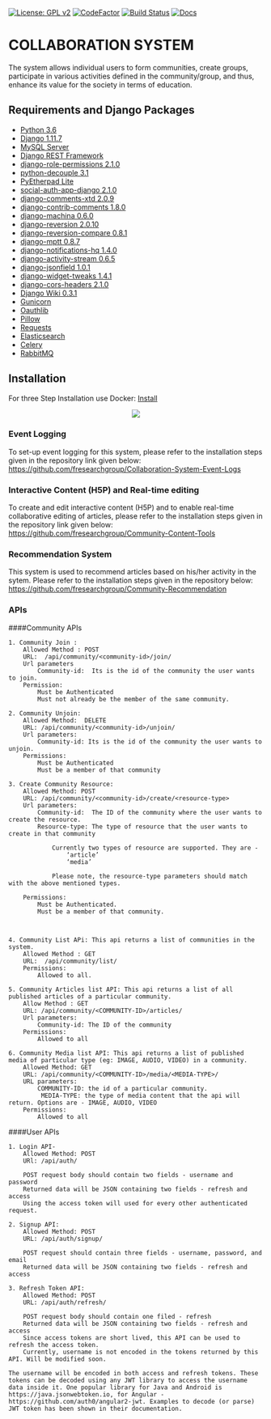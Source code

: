[![License: GPL v2](https://img.shields.io/badge/License-GPL%20v2-blue.svg)](https://www.gnu.org/licenses/old-licenses/gpl-2.0.en.html)
[![CodeFactor](https://www.codefactor.io/repository/github/fresearchgroup/collaboration-system/badge)](https://www.codefactor.io/repository/github/fresearchgroup/collaboration-system)
[![Build Status](https://travis-ci.org/fresearchgroup/Collaboration-System.svg?branch=master)](https://travis-ci.org/fresearchgroup/Collaboration-System)
[![Docs](https://img.shields.io/badge/Docs-View-blue.svg)](https://fresearchgroup.github.io/docs-collaboration-system/)

# COLLABORATION SYSTEM
The system allows individual users to form communities, create groups, participate in various activities defined in the community/group, and thus, enhance its value for the society in terms of education.

## Requirements and Django Packages
* [Python 3.6](https://python.org/)
* [Django 1.11.7](https://www.djangoproject.com/)
* [MySQL Server](https://www.mysql.com/)
* [Django REST Framework](http://www.django-rest-framework.org/)
* [django-role-permissions 2.1.0](https://djangopackages.org/packages/p/django-role-permissions/)
* [python-decouple 3.1](https://djangopackages.org/packages/p/python-decouple/)
* [PyEtherpad Lite](https://github.com/devjones/PyEtherpadLite)
* [social-auth-app-django 2.1.0](https://djangopackages.org/packages/p/social-app-django/)
* [django-comments-xtd 2.0.9](https://djangopackages.org/packages/p/django-comments-xtd/)
* [django-contrib-comments 1.8.0](https://djangopackages.org/packages/p/django-contrib-comments/)
* [django-machina 0.6.0](https://djangopackages.org/packages/p/django-machina/)
* [django-reversion 2.0.10](https://djangopackages.org/packages/p/django-reversion/)
* [django-reversion-compare 0.8.1](https://djangopackages.org/packages/p/django-reversion-compare/)
* [django-mptt 0.8.7](https://djangopackages.org/packages/p/django-mptt/)
* [django-notifications-hq 1.4.0](https://djangopackages.org/packages/p/django-notifications-hq/)
* [django-activity-stream 0.6.5](https://djangopackages.org/packages/p/django-activity-stream/)
* [django-jsonfield 1.0.1](https://djangopackages.org/packages/p/schinckel-django-jsonfield/)
* [django-widget-tweaks 1.4.1](https://djangopackages.org/packages/p/django-widget-tweaks/)
* [django-cors-headers 2.1.0](https://djangopackages.org/packages/p/django-cors-headers/)
* [Django Wiki 0.3.1](https://djangopackages.org/packages/p/django-wiki/)
* [Gunicorn](https://pypi.org/project/gunicorn/)
* [Oauthlib](https://pypi.org/project/oauthlib/)
* [Pillow](https://pypi.org/project/Pillow/)
* [Requests](https://pypi.org/project/requests/)
* [Elasticsearch](https://pypi.org/project/elasticsearch/)
* [Celery](https://pypi.org/project/django-celery/)
* [RabbitMQ](https://github.com/rabbitmq/rabbitmq-server)

## Installation 

For three Step Installation use Docker: [Install](https://github.com/fresearchgroup/Collaboration-System/blob/n-level/install.md)

<p align="center"><img src="/temp/demo.gif?raw=true"/></p>






### Event Logging
To set-up event logging for this system, please refer to the installation steps given in the repository link given below:
https://github.com/fresearchgroup/Collaboration-System-Event-Logs

### Interactive Content (H5P) and Real-time editing
To create and edit interactive content (H5P) and to enable real-time collaborative editing of articles, please refer to the installation steps given in the repository link given below:
https://github.com/fresearchgroup/Community-Content-Tools

### Recommendation System
This system is used to recommend articles based on his/her activity in the sytem. Please refer to the installation steps given in the repository below:
https://github.com/fresearchgroup/Community-Recommendation

### APIs 

   ####Community APIs

	1. Community Join :
		Allowed Method : POST
		URL:  /api/community/<community-id>/join/
		Url parameters
			Community-id:  Its is the id of the community the user wants to join. 
		Permission:
			Must be Authenticated
			Must not already be the member of the same community.

	2. Community Unjoin:
		Allowed Method:  DELETE
		URL: /api/community/<community-id>/unjoin/
		Url parameters:
			Community-id: Its is the id of the community the user wants to unjoin. 
		Permissions:
			Must be Authenticated
			Must be a member of that community 

	3. Create Community Resource:
		Allowed Method: POST
		URL: /api/community/<community-id>/create/<resource-type>
		Url parameters:
			Community-id:  The ID of the community where the user wants to create the resource.
			Resource-type: The type of resource that the user wants to create in that community 
				
				Currently two types of resource are supported. They are -
					‘article’
					‘media’

				Please note, the resource-type parameters should match with the above mentioned types.

		Permissions:
			Must be Authenticated.
			Must be a member of that community.



	4. Community List APi: This api returns a list of communities in the system.
		Allowed Method : GET
		URL:  /api/community/list/
	 	Permissions: 
			Allowed to all.

	5. Community Articles list API: This api returns a list of all published articles of a particular community.
		Allow Method : GET
		URL: /api/community/<COMMUNITY-ID>/articles/
		Url parameters: 
			Community-id: The ID of the community
		Permissions:
			Allowed to all

	6. Community Media list API: This api returns a list of published media of particular type (eg: IMAGE, AUDIO, VIDEO) in a community.
		Allowed Method: GET
		URL: /api/community/<COMMUNITY-ID>/media/<MEDIA-TYPE>/
		URL parameters:
			COMMUNITY-ID: the id of a particular community.
			 MEDIA-TYPE: the type of media content that the api will return. Options are - IMAGE, AUDIO, VIDEO
		Permissions: 
			Allowed to all



  ####User APIs

	1. Login API- 
		Allowed Method: POST
		URl: /api/auth/
		
		POST request body should contain two fields - username and password
		Returned data will be JSON containing two fields - refresh and access
		Using the access token will used for every other authenticated request.

	2. Signup API:
		Allowed Method: POST
		URL: /api/auth/signup/
		
		POST request should contain three fields - username, password, and email
		Returned data will be JSON containing two fields - refresh and access

	3. Refresh Token API:
		Allowed Method: POST
		URL: /api/auth/refresh/
		
		POST request body should contain one filed - refresh
		Returned data will be JSON containing two fields - refresh and access
		Since access tokens are short lived, this API can be used to refresh the access token.
		Currently, username is not encoded in the tokens returned by this API. Will be modified soon.

	The username will be encoded in both access and refresh tokens. These tokens can be decoded using any JWT library to access the username data inside it. One popular library for Java and Android is https://java.jsonwebtoken.io, for Angular - https://github.com/auth0/angular2-jwt. Examples to decode (or parse) JWT token has been shown in their documentation.